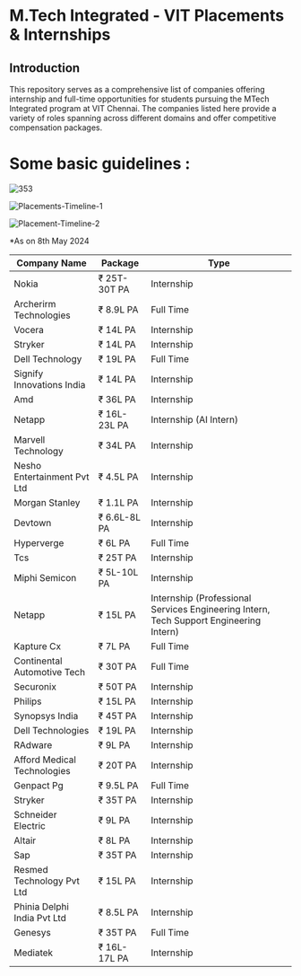 # M.Tech Integrated - VIT Placements & Internships

## Introduction
This repository serves as a comprehensive list of companies offering internship and full-time opportunities for students pursuing the MTech Integrated program at VIT Chennai. The companies listed here provide a variety of roles spanning across different domains and offer competitive compensation packages.


# Some basic guidelines :

![353](https://github.com/SamPrinceFranklin/list-of-tech-intenrships-2024/assets/73087774/595ba568-62fe-46cf-b0db-be70ac73c1d9)

![Placements-Timeline-1](https://github.com/SamPrinceFranklin/list-of-tech-intenrships-2024/assets/73087774/48fae309-3272-4d3d-bb31-fa6926f59a64)

![Placement-Timeline-2](https://github.com/SamPrinceFranklin/list-of-tech-intenrships-2024/assets/73087774/bb5ae0fa-4433-4eda-9403-e014392843d2)




*As on 8th May 2024

| Company Name                 | Package       | Type                   |
|------------------------------|---------------|------------------------|
| Nokia                        | ₹ 25T-30T PA | Internship             |
| Archerirm Technologies       | ₹ 8.9L PA     | Full Time              |
| Vocera                       | ₹ 14L PA      | Internship             |
| Stryker                      | ₹ 14L PA      | Internship             |
| Dell Technology              | ₹ 19L PA      | Full Time              |
| Signify Innovations India    | ₹ 14L PA      | Internship             |
| Amd                          | ₹ 36L PA      | Internship             |
| Netapp                       | ₹ 16L-23L PA | Internship (AI Intern) |
| Marvell Technology           | ₹ 34L PA      | Internship             |
| Nesho Entertainment Pvt Ltd  | ₹ 4.5L PA    | Internship             |
| Morgan Stanley               | ₹ 1.1L PA    | Internship             |
| Devtown                      | ₹ 6.6L-8L PA | Internship             |
| Hyperverge                   | ₹ 6L PA      | Full Time              |
| Tcs                          | ₹ 25T PA      | Internship             |
| Miphi Semicon                | ₹ 5L-10L PA  | Internship             |
| Netapp                       | ₹ 15L PA      | Internship (Professional Services Engineering Intern, Tech Support Engineering Intern) |
| Kapture Cx                   | ₹ 7L PA      | Full Time              |
| Continental Automotive Tech  | ₹ 30T PA      | Full Time              |
| Securonix                    | ₹ 50T PA      | Internship             |
| Philips                      | ₹ 15L PA      | Internship             |
| Synopsys India               | ₹ 45T PA      | Internship             |
| Dell Technologies            | ₹ 19L PA      | Internship             |
| RAdware                      | ₹ 9L PA       | Internship             |
| Afford Medical Technologies  | ₹ 20T PA      | Internship             |
| Genpact Pg                   | ₹ 9.5L PA     | Full Time              |
| Stryker                      | ₹ 35T PA      | Internship             |
| Schneider Electric           | ₹ 9L PA       | Internship             |
| Altair                       | ₹ 8L PA       | Internship             |
| Sap                          | ₹ 35T PA      | Internship             |
| Resmed Technology Pvt Ltd    | ₹ 15L PA      | Internship             |
| Phinia Delphi India Pvt Ltd  | ₹ 8.5L PA     | Internship             |
| Genesys                      | ₹ 35T PA      | Full Time              |
| Mediatek                     | ₹ 16L-17L PA | Internship             |
